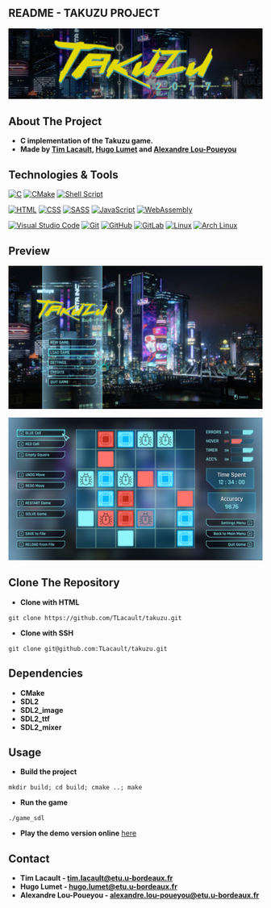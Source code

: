 README - TAKUZU PROJECT
-----------------------

[![](img/banner.png)](https://github.com/TLacault/takuzu)

## About The Project
* **C implementation of the Takuzu game.**
* **Made by [Tim Lacault](https://github.com/TLacault), [Hugo Lumet](https://github.com/Alhmass) and [Alexandre Lou-Poueyou](https://github.com/AlexLoup33)**


## Technologies & Tools

[![C](https://img.shields.io/badge/c-%2300599C.svg?style=for-the-badge&logo=c&logoColor=90F5F9&color=06040D&labelColor=06040D)](https://clang.llvm.org/) [![CMake](https://img.shields.io/badge/CMake-%2300599C.svg?style=for-the-badge&logo=cmake&logoColor=90F5F9&color=06040D&labelColor=06040D)](https://cmake.org/) [![Shell Script](https://img.shields.io/badge/shell_script-%23121011.svg?style=for-the-badge&logo=gnu-bash&logoColor=90F5F9&color=06040D&labelColor=06040D)](https://ba-sh.com/fr/fr/)

[![HTML](https://img.shields.io/badge/HTML-%2300599C.svg?style=for-the-badge&logo=html5&logoColor=e3d902&color=06040D&labelColor=06040D)](https://developer.mozilla.org/en-US/docs/Web/HTML) [![CSS](https://img.shields.io/badge/CSS-%2300599C.svg?style=for-the-badge&logo=css3&logoColor=e3d902&color=06040D&labelColor=06040D)](https://developer.mozilla.org/en-US/docs/Web/CSS) [![SASS](https://img.shields.io/badge/SASS-%2300599C.svg?style=for-the-badge&logo=sass&logoColor=e3d902&color=06040D&labelColor=06040D)](https://sass-lang.com/) [![JavaScript](https://img.shields.io/badge/JavaScript-%2300599C.svg?style=for-the-badge&logo=javascript&logoColor=e3d902&color=06040D&labelColor=06040D)](https://developer.mozilla.org/en-US/docs/Web/JavaScript) [![WebAssembly](https://img.shields.io/badge/WebAssembly-%2300599C.svg?style=for-the-badge&logo=webassembly&logoColor=e3d902&color=06040D&labelColor=06040D)](https://webassembly.org/)

[![Visual Studio Code](https://img.shields.io/badge/Visual%20Studio%20Code-0078d7.svg?style=for-the-badge&logo=visual-studio-code&logoColor=ff746d&color=06040D&labelColor=06040D)](https://code.visualstudio.com/) [![Git](https://img.shields.io/badge/git-%23F05033.svg?style=for-the-badge&logo=git&logoColor=ff746d&color=06040D&labelColor=06040D)](https://git-scm.com/) [![GitHub](https://img.shields.io/badge/GitHub-%2300599C.svg?style=for-the-badge&logo=github&logoColor=ff746d&color=06040D&labelColor=06040D)](https://github.com/)  [![GitLab](https://img.shields.io/badge/GitLab-%23181717.svg?style=for-the-badge&logo=gitlab&logoColor=ff746d&color=06040D&labelColor=06040D)](https://gitlab.com/) [![Linux](https://img.shields.io/badge/Linux-FCC624?style=for-the-badge&logo=linux&logoColor=ff746d&color=06040D&labelColor=06040D)](https://www.linux.org/) [![Arch Linux](https://img.shields.io/badge/Arch_Linux-%2300599C.svg?style=for-the-badge&logo=arch-linux&logoColor=ff746d&color=06040D&labelColor=06040D)](https://www.archlinux.org/)


## Preview

[![](img/home_screen.png)](https://github.com/TLacault/takuzu)

[![](img/game_screen.png)](https://github.com/TLacault/takuzu)


## Clone The Repository
* **Clone with HTML**

```
git clone https://github.com/TLacault/takuzu.git
```

* **Clone with SSH**

```
git clone git@github.com:TLacault/takuzu.git
```

## Dependencies

* **CMake**
* **SDL2**
* **SDL2_image**
* **SDL2_ttf**
* **SDL2_mixer**


## Usage
* **Build the project**

```
mkdir build; cd build; cmake ..; make
```

* **Run the game**

```
./game_sdl
```

* **Play the demo version online** [here](https://tim-lacault.emi.u-bordeaux.fr/web-ub01c/game.html)

## Contact
* **Tim Lacault - tim.lacault@etu.u-bordeaux.fr**
* **Hugo Lumet - hugo.lumet@etu.u-bordeaux.fr**
* **Alexandre Lou-Poueyou - alexandre.lou-poueyou@etu.u-bordeaux.fr**
